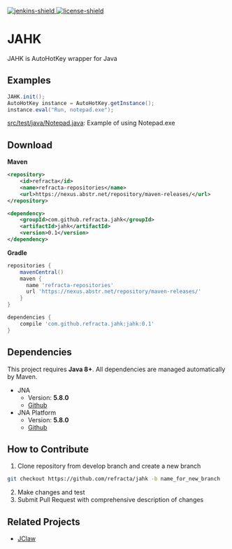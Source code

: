 [jenkins]: https://jenkins.abstr.net/job/JAHK/
[license]: https://github.com/refracta/jahk/tree/main/LICENSE
[jenkins-shield]: https://img.shields.io/badge/Download-Jenkins-brightgreen.svg
[license-shield]: https://img.shields.io/badge/License-MIT-lightgrey.svg
[ ![jenkins-shield][] ][jenkins]
[ ![license-shield][] ][license]

# JAHK

JAHK is AutoHotKey wrapper for Java

## Examples
```java
JAHK.init();
AutoHotKey instance = AutoHotKey.getInstance();
instance.eval("Run, notepad.exe");
```
[src/test/java/Notepad.java](https://github.com/refracta/jahk/blob/main/src/test/java/Notepad.java): Example of using Notepad.exe

## Download
**Maven**
```xml
<repository>
    <id>refracta</id>
    <name>refracta-repositories</name>
    <url>https://nexus.abstr.net/repository/maven-releases/</url>
</repository>
```
```xml
<dependency>
    <groupId>com.github.refracta.jahk</groupId>
    <artifactId>jahk</artifactId>
    <version>0.1</version>
</dependency>
```
**Gradle**
```gradle
repositories {
    mavenCentral()
    maven {
      name 'refracta-repositories'
      url 'https://nexus.abstr.net/repository/maven-releases/'
    }
}
```
```gradle
dependencies {
    compile 'com.github.refracta.jahk:jahk:0.1'
}
```

## Dependencies
This project requires **Java 8+**.
All dependencies are managed automatically by Maven.
* JNA
    * Version: **5.8.0**
    * [Github](https://github.com/java-native-access/jna)
* JNA Platform
    * Version: **5.8.0**
    * [Github](https://github.com/java-native-access/jna)
    
## How to Contribute
1. Clone repository from develop branch and create a new branch
```bash
git checkout https://github.com/refracta/jahk -b name_for_new_branch
```
2. Make changes and test
3. Submit Pull Request with comprehensive description of changes

## Related Projects
- [JClaw](https://github.com/refracta/jclaw)